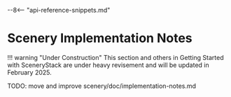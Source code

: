--8<-- "api-reference-snippets.md"

# Scenery Implementation Notes

!!! warning "Under Construction"
    This section and others in Getting Started with SceneryStack are under heavy revisement
    and will be updated in February 2025.

TODO: move and improve scenery/doc/implementation-notes.md
